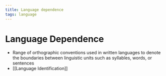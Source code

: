 ```yaml
---
title: Language dependence
tags: language
---
```


# Language Dependence
- Range of orthographic conventions used in written languages to denote the boundaries between linguistic units such as syllables, words, or sentences
- [[Language Identification]]






